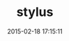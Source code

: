 ---
layout: post
title:  "stylus"
repo:   "lucasmazza/ruby-stylus"
date:   2015-02-18 17:15:11
gemurl: https://github.com/lucasmazza/ruby-stylus
---